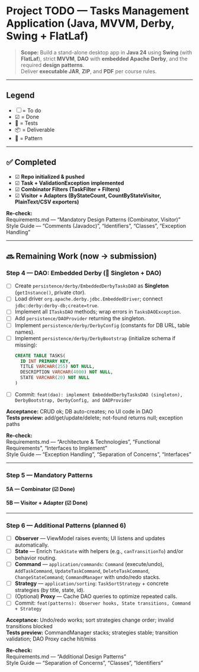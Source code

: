 # Project TODO — Tasks Management Application (Java, MVVM, Derby, Swing + FlatLaf)

> **Scope:** Build a stand-alone desktop app in **Java 24** using **Swing** (with **FlatLaf**), strict **MVVM**, **DAO** with **embedded Apache Derby**, and the required **design patterns**.  
> Deliver **executable JAR**, **ZIP**, and **PDF** per course rules.

---

## Legend
- ☐ = To do  
- ☑ = Done  
- 🧪 = Tests  
- 📦 = Deliverable  
- 🧩 = Pattern  

---

## ✅ Completed
- ☑ **Repo initialized & pushed**
- ☑ **Task + ValidationException implemented**
- ☑ **Combinator Filters (TaskFilter + Filters)**
- ☑ **Visitor + Adapters (ByStateCount, CountByStateVisitor, PlainText/CSV exporters)**

**Re-check:**  
Requirements.md — “Mandatory Design Patterns (Combinator, Visitor)”  
Style Guide — “Comments (Javadoc)”, “Identifiers”, “Classes”, “Exception Handling”  

---

## 🔜 Remaining Work (now → submission)

### Step 4 — DAO: Embedded Derby (🧩 Singleton + DAO)
- ☐ Create `persistence/derby/EmbeddedDerbyTasksDAO` as **Singleton** (`getInstance()`, private ctor).
- ☐ Load driver `org.apache.derby.jdbc.EmbeddedDriver`; connect `jdbc:derby:derby-db;create=true`.
- ☐ Implement all `ITasksDAO` methods; wrap errors in `TasksDAOException`.
- ☐ Add `persistence/DAOProvider` returning the singleton.
- ☐ Implement `persistence/derby/DerbyConfig` (constants for DB URL, table names).
- ☐ Implement `persistence/derby/DerbyBootstrap` (initialize schema if missing):
  ```sql
  CREATE TABLE TASKS(
    ID INT PRIMARY KEY,
    TITLE VARCHAR(255) NOT NULL,
    DESCRIPTION VARCHAR(4000) NOT NULL,
    STATE VARCHAR(20) NOT NULL
  )
  ```
- ☐ Commit: `feat(dao): implement EmbeddedDerbyTasksDAO (singleton), DerbyBootstrap, DerbyConfig, and DAOProvider`

**Acceptance:** CRUD ok; DB auto-creates; no UI code in DAO  
**Tests preview:** add/get/update/delete; not-found returns null; exception paths  

**Re-check:**  
Requirements.md — “Architecture & Technologies”, “Functional Requirements”, “Interfaces to Implement”  
Style Guide — “Exception Handling”, “Separation of Concerns”, “Interfaces”  

---

### Step 5 — Mandatory Patterns
#### 5A — Combinator (☑ Done)  
#### 5B — Visitor + Adapter (☑ Done)  

---

### Step 6 — Additional Patterns (planned 6)
- ☐ **Observer** — ViewModel raises events; UI listens and updates automatically.
- ☐ **State** — Enrich `TaskState` with helpers (e.g., `canTransitionTo`) and/or behavior routing.
- ☐ **Command** — `application/commands`: `Command` (execute/undo), `AddTaskCommand`, `UpdateTaskCommand`, `DeleteTaskCommand`, `ChangeStateCommand`; `CommandManager` with undo/redo stacks.
- ☐ **Strategy** — `application/sorting`: `TaskSortStrategy` + concrete strategies (by title, state, id).
- ☐ (Optional) **Proxy** — Cache DAO queries to optimize repeated calls.
- ☐ Commit: `feat(patterns): Observer hooks, State transitions, Command + Strategy`

**Acceptance:** Undo/redo works; sort strategies change order; invalid transitions blocked  
**Tests preview:** CommandManager stacks; strategies stable; transition validation; DAO Proxy cache hit/miss  

**Re-check:**  
Requirements.md — “Additional Design Patterns”  
Style Guide — “Separation of Concerns”, “Classes”, “Identifiers”  
